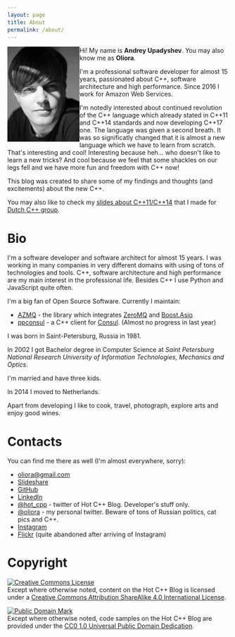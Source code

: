 ```yaml
---
layout: page
title: About
permalink: /about/
---
```


<img align="left" alt="Andrey Upadyshev photo" src="/img/myphoto.jpg"/>

Hi! My name is **Andrey Upadyshev**. You may also know me as **Oliora**.

I'm a professional software developer for almost 15 years,
passionated about C++, software architecture and high performance.
Since 2016 I work for Amazon Web Services.

I'm notedly interested about continued revolution of the C++ language which already stated in C++11 and C++14 standards and now developing C++17 one.
The language was given a second breath. It was so significatly changed that it is almost a new language which we have to learn from scratch.
That's interesting and cool! Interesting because heh... who doesn't like to learn a new tricks?
And cool because we feel that some shackles on our legs fell and we have more fun and freedom with C++ now!

This blog was created to share some of my findings and thoughts (and excitements) about the new C++.

You may also like to check my [slides about C++11/C++14](http://www.slideshare.net/oliora) that I made for [Dutch C++ group](http://www.meetup.com/The-Dutch-Cpp-Group/).

# Bio

I'm a software developer and software architect for almost 15 years.
I was working in many companies in very different domains with using of tons of technologies and tools.
C++, software architecture and high performance are my main interest in the professional life.
Besides C++ I use Python and JavaScript quite often.

I'm a big fan of Open Source Software.
Currently I maintain:

- [AZMQ](https://github.com/zeromq/azmq) - the library which integrates [ZeroMQ](http://zeromq.org/) and [Boost.Asio](http://www.boost.org/doc/libs/1_59_0/doc/html/boost_asio.html)
- [ppconsul](https://github.com/oliora/ppconsul) - a C++ client for [Consul](https://consul.io/). (Almost no progress in last year)

I was born in Saint-Petersburg, Russia in 1981.

In 2002 I got Bachelor degree in Computer Science at *Saint Petersburg National Research University of Information Technologies, Mechanics and Optics*.

I'm married and have three kids.

In 2014 I moved to Netherlands.

Apart from developing I like to cook, travel, photograph, explore arts and enjoy good wines.

# Contacts

You can find me there as well (I'm almost everywhere, sorry):

- [oliora@gmail.com](mailto:oliora@gmail.com)
- [Slideshare](http://www.slideshare.net/oliora)
- [GitHub](https://github.com/oliora)
- [LinkedIn](https://www.linkedin.com/pub/andrey-upadyshev/59/497/321)
- [@hot_cpp](https://twitter.com/hot_cpp) - twitter of Hot C++ Blog. Developer's stuff only.
- [@oliora](https://twitter.com/oliora) - my personal twitter. Beware of tons of Russian politics, cat pics and C++.
- [Instagram](https://instagram.com/oliora/)
- [Flickr](http://www.flickr.com/photos/chaoss) (quite abandoned after arriving of Instagram)

# Copyright

<a rel="license"
href="http://creativecommons.org/licenses/by-sa/4.0/"><img alt="Creative Commons License"
style="border-width:0" src="http://i.creativecommons.org/l/by-sa/4.0/88x31.png" /></a>
<br/>Except where otherwise noted, content on the Hot C++ Blog is licensed under
a <a rel="license" href="http://creativecommons.org/licenses/by-sa/4.0/">Creative
Commons Attribution ShareAlike 4.0 International License</a>.

<a rel="license"
href="http://creativecommons.org/publicdomain/mark/1.0/"> <img
src="http://i.creativecommons.org/p/mark/1.0/88x31.png" style="border-style:
none;" alt="Public Domain Mark" /> </a>
<br/>Except where otherwise noted, code samples on the Hot C++ Blog are provided under
the <a rel="license"
href="http://creativecommons.org/publicdomain/zero/1.0/">CC0 1.0 Universal
Public Domain Dedication</a>.
